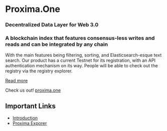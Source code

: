 # Proxima.One
### Decentralized Data Layer for Web 3.0

### A blockchain index that features consensus-less writes and reads and can be integrated by any chain

With the main features being filtering, sorting, and Elasticsearch-esque text search.
Our product has a current Testnet for its registration, with an API authentication mechanism on its way. People will be able to check out the registry via the registry explorer. 

[Read more](https://github.com/proxima-one/docs/Introduction.md)

Check us out!
[proxima.one](https://www.proxima.one/)


## Important Links
- [Introduction](https://github.com/proxima-one/docs/Introduction.md)
- [Proxima Exporer](https://github.com/proxima-one/proxima_explorer)
 
